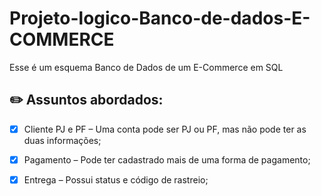 # Projeto-logico-Banco-de-dados-E-COMMERCE
Esse é um esquema Banco de Dados de um E-Commerce em SQL
 
 ## ✏️ Assuntos abordados:
- [x] Cliente PJ e PF – Uma conta pode ser PJ ou PF, mas não pode ter as duas informações;
- [x] Pagamento – Pode ter cadastrado mais de uma forma de pagamento;
- [x] Entrega – Possui status e código de rastreio;

